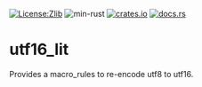 [![License:Zlib](https://img.shields.io/badge/License-Zlib-brightgreen.svg)](https://opensource.org/licenses/Zlib)
![min-rust](https://img.shields.io/badge/Min%20Rust-1.46-green.svg)
[![crates.io](https://img.shields.io/crates/v/utf16_lit.svg)](https://crates.io/crates/utf16_lit)
[![docs.rs](https://docs.rs/utf16_lit/badge.svg)](https://docs.rs/utf16_lit/)

# utf16_lit

Provides a macro_rules to re-encode utf8 to utf16.
